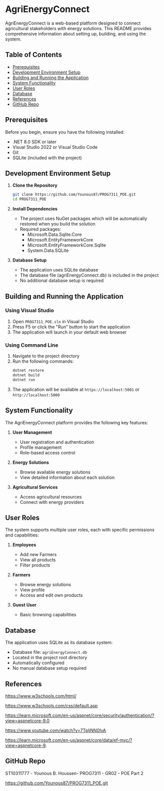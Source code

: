 # AgriEnergyConnect

AgriEnergyConnect is a web-based platform designed to connect agricultural stakeholders with energy solutions. This README provides comprehensive information about setting up, building, and using the system.

## Table of Contents
- [Prerequisites](#prerequisites)
- [Development Environment Setup](#development-environment-setup)
- [Building and Running the Application](#building-and-running-the-application)
- [System Functionality](#system-functionality)
- [User Roles](#user-roles)
- [Database](#database)
- [References](#references)
- [GitHub Repo](#github-repo)

## Prerequisites

Before you begin, ensure you have the following installed:
- .NET 8.0 SDK or later
- Visual Studio 2022 or Visual Studio Code
- Git
- SQLite (included with the project)

## Development Environment Setup

1. **Clone the Repository**
   ```bash
   git clone https://github.com/Younous87/PROG7311_POE.git
   cd PROG7311_POE
   ```

2. **Install Dependencies**
   - The project uses NuGet packages which will be automatically restored when you build the solution
   - Required packages:
     - Microsoft.Data.Sqlite.Core 
     - Microsoft.EntityFrameworkCore 
     - Microsoft.EntityFrameworkCore.Sqlite 
     - System.Data.SQLite 

3. **Database Setup**
   - The application uses SQLite database
   - The database file (agriEnergyConnect.db) is included in the project
   - No additional database setup is required

## Building and Running the Application

### Using Visual Studio
1. Open `PROG7311_POE.sln` in Visual Studio
2. Press F5 or click the "Run" button to start the application
3. The application will launch in your default web browser

### Using Command Line
1. Navigate to the project directory
2. Run the following commands:
   ```bash
   dotnet restore
   dotnet build
   dotnet run
   ```
3. The application will be available at `https://localhost:5001` or `http://localhost:5000`

## System Functionality

The AgriEnergyConnect platform provides the following key features:

1. **User Management**
   - User registration and authentication
   - Profile management
   - Role-based access control

2. **Energy Solutions**
   - Browse available energy solutions
   - View detailed information about each solution

3. **Agricultural Services**
   - Access agricultural resources
   - Connect with energy providers


## User Roles

The system supports multiple user roles, each with specific permissions and capabilities:

1. **Employees**
   - Add new Farmers
   - View all products
   - Filter products

2. **Farmers**
   - Browse energy solutions
   - View profile
   - Access and edit own products

3. **Guest User**
   - Basic browsing capabilities

## Database

The application uses SQLite as its database system:
- Database file: `agriEnergyConnect.db`
- Located in the project root directory
- Automatically configured 
- No manual database setup required

## References 

https://www.w3schools.com/html/

https://www.w3schools.com/css/default.asp

https://learn.microsoft.com/en-us/aspnet/core/security/authentication/?view=aspnetcore-9.0

https://www.youtube.com/watch?v=7TpljNN0IvA

https://learn.microsoft.com/en-us/aspnet/core/data/ef-mvc/?view=aspnetcore-9.

## GitHub Repo

ST10311777 - Younous B. Houssen- PROG7311 - GR02 - POE Part 2 

https://github.com/Younous87/PROG7311_POE.git
